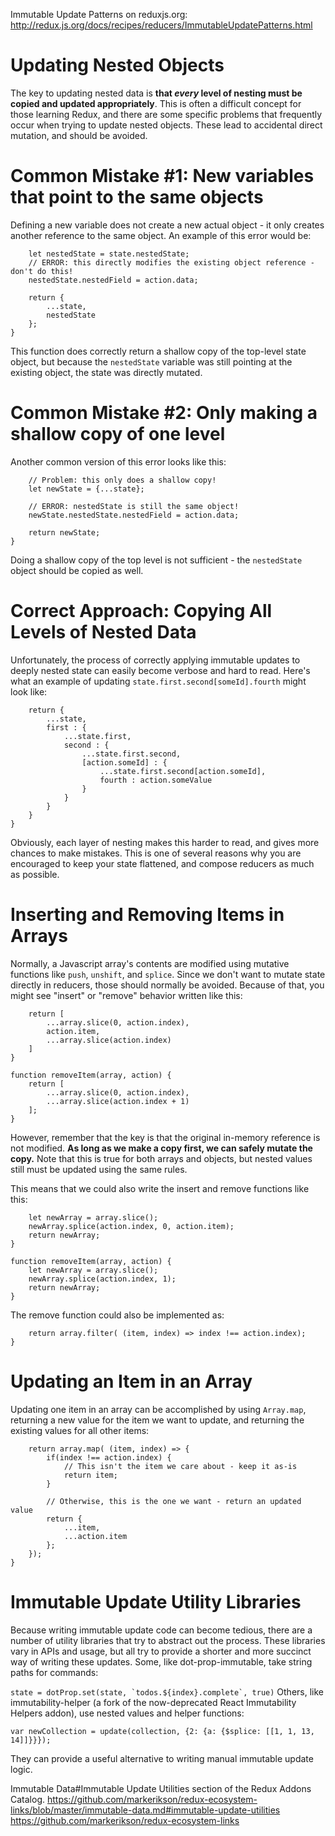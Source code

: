 Immutable Update Patterns on reduxjs.org: http://redux.js.org/docs/recipes/reducers/ImmutableUpdatePatterns.html

# Updating Nested Objects
The key to updating nested data is **that *every* level of nesting must be copied and updated appropriately**. This is often a difficult concept for those learning Redux, and there are some specific problems that frequently occur when trying to update nested objects. These lead to accidental direct mutation, and should be avoided.

# Common Mistake #1: New variables that point to the same objects
Defining a new variable does not create a new actual object - it only creates another reference to the same object. An example of this error would be:

```function updateNestedState(state, action) {
    let nestedState = state.nestedState;
    // ERROR: this directly modifies the existing object reference - don't do this!
    nestedState.nestedField = action.data;
 
    return {
        ...state,
        nestedState
    };
}
```
This function does correctly return a shallow copy of the top-level state object, but because the `nestedState` variable was still pointing at the existing object, the state was directly mutated.

# Common Mistake #2: Only making a shallow copy of one level
Another common version of this error looks like this:

```function updateNestedState(state, action) {
    // Problem: this only does a shallow copy!
    let newState = {...state};
 
    // ERROR: nestedState is still the same object!
    newState.nestedState.nestedField = action.data;
 
    return newState;
}
```

Doing a shallow copy of the top level is not sufficient - the `nestedState` object should be copied as well.

# Correct Approach: Copying All Levels of Nested Data
Unfortunately, the process of correctly applying immutable updates to deeply nested state can easily become verbose and hard to read. Here's what an example of updating `state.first.second[someId].fourth` might look like:

```function updateVeryNestedField(state, action) {
    return {
        ...state,
        first : {
            ...state.first,
            second : {
                ...state.first.second,
                [action.someId] : {
                    ...state.first.second[action.someId],
                    fourth : action.someValue
                }
            }
        }
    }
}
```
Obviously, each layer of nesting makes this harder to read, and gives more chances to make mistakes. This is one of several reasons why you are encouraged to keep your state flattened, and compose reducers as much as possible.

# Inserting and Removing Items in Arrays
Normally, a Javascript array's contents are modified using mutative functions like `push`, `unshift`, and `splice`. Since we don't want to mutate state directly in reducers, those should normally be avoided. Because of that, you might see "insert" or "remove" behavior written like this:

```function insertItem(array, action) {
    return [
        ...array.slice(0, action.index),
        action.item,
        ...array.slice(action.index)
    ]
}
 
function removeItem(array, action) {
    return [
        ...array.slice(0, action.index),
        ...array.slice(action.index + 1)
    ];
}
```

However, remember that the key is that the original in-memory reference is not modified. **As long as we make a copy first, we can safely mutate the copy.** Note that this is true for both arrays and objects, but nested values still must be updated using the same rules.

This means that we could also write the insert and remove functions like this:

```function insertItem(array, action) {
    let newArray = array.slice();
    newArray.splice(action.index, 0, action.item);
    return newArray;
}
 
function removeItem(array, action) {
    let newArray = array.slice();
    newArray.splice(action.index, 1);
    return newArray;
}
```
The remove function could also be implemented as:

```function removeItem(array, action) {
    return array.filter( (item, index) => index !== action.index);
}
```

# Updating an Item in an Array
Updating one item in an array can be accomplished by using `Array.map`, returning a new value for the item we want to update, and returning the existing values for all other items:

```function updateObjectInArray(array, action) {
    return array.map( (item, index) => {
        if(index !== action.index) {
            // This isn't the item we care about - keep it as-is
            return item;
        }
 
        // Otherwise, this is the one we want - return an updated value
        return {
            ...item,
            ...action.item
        };    
    });
}
```
# Immutable Update Utility Libraries
Because writing immutable update code can become tedious, there are a number of utility libraries that try to abstract out the process. These libraries vary in APIs and usage, but all try to provide a shorter and more succinct way of writing these updates. Some, like dot-prop-immutable, take string paths for commands:

```state = dotProp.set(state, `todos.${index}.complete`, true)```
Others, like immutability-helper (a fork of the now-deprecated React Immutability Helpers addon), use nested values and helper functions:

```var collection = [1, 2, {a: [12, 17, 15]}];
var newCollection = update(collection, {2: {a: {$splice: [[1, 1, 13, 14]]}}});
```
They can provide a useful alternative to writing manual immutable update logic.

Immutable Data#Immutable Update Utilities section of the Redux Addons Catalog.
https://github.com/markerikson/redux-ecosystem-links/blob/master/immutable-data.md#immutable-update-utilities
https://github.com/markerikson/redux-ecosystem-links
